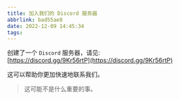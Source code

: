 ```yaml
---
title: 加入我们的 Discord 服务器
abbrlink: bad55ae8
date: 2022-12-09 14:45:34
tags:
---
```

创建了一个 `Discord` 服务器，请见:  
[https://discord.gg/9Kr56rtP](https://discord.gg/9Kr56rtP)

这可以帮助你更加快速地联系我们。  

>这可能不是什么重要的事。